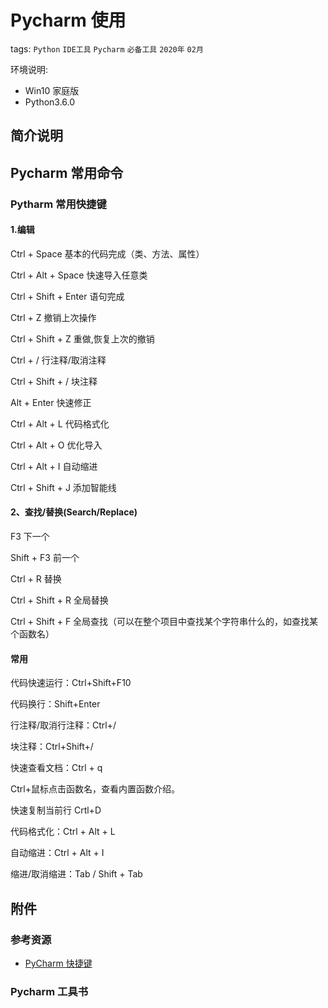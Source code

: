 # Pycharm 使用

tags: `Python` `IDE工具` `Pycharm` `必备工具` `2020年` `02月`

环境说明:

- Win10 家庭版
- Python3.6.0

## 简介说明

## Pycharm 常用命令

### Pytharm 常用快捷键

#### 1.编辑

Ctrl + Space 基本的代码完成（类、方法、属性）

Ctrl + Alt + Space 快速导入任意类

Ctrl + Shift + Enter 语句完成

Ctrl + Z 撤销上次操作

Ctrl + Shift + Z 重做,恢复上次的撤销

Ctrl + / 行注释/取消注释

Ctrl + Shift + / 块注释

Alt + Enter 快速修正

Ctrl + Alt + L 代码格式化

Ctrl + Alt + O 优化导入

Ctrl + Alt + I 自动缩进

Ctrl + Shift + J 添加智能线

#### 2、查找/替换(Search/Replace)

F3 下一个

Shift + F3 前一个

Ctrl + R 替换

Ctrl + Shift + R 全局替换

Ctrl + Shift + F 全局查找（可以在整个项目中查找某个字符串什么的，如查找某个函数名）

#### 常用

代码快速运行：Ctrl+Shift+F10

代码换行：Shift+Enter

行注释/取消行注释：Ctrl+/

块注释：Ctrl+Shift+/

快速查看文档：Ctrl + q

Ctrl+鼠标点击函数名，查看内置函数介绍。

快速复制当前行 Crtl+D

代码格式化：Ctrl + Alt + L

自动缩进：Ctrl + Alt + I

缩进/取消缩进：Tab / Shift + Tab

## 附件

### 参考资源

- [PyCharm 快捷键](https://blog.csdn.net/qq_40223983/article/details/96340646)

### Pycharm 工具书
